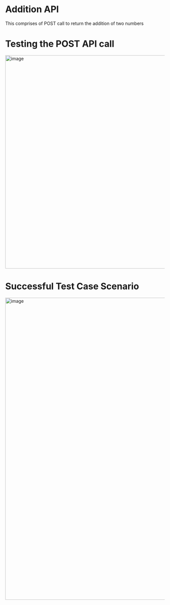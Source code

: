# Addition API
This comprises of  POST call to return the addition of two numbers

# Testing the POST API call
<img width="673" alt="image" src="https://github.com/DT1003/AdditionAPI/assets/107647638/cf86ad99-ae11-4f80-be0d-892a9914c06a">

# Successful Test Case Scenario
<img width="953" alt="image" src="https://github.com/DT1003/AdditionAPI/assets/107647638/e3ad17c0-6aed-419e-a959-fb18a9ac0960">

